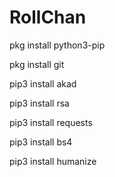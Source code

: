 # RollChan



pkg install python3-pip

pkg install git

pip3 install akad

pip3 install rsa

pip3 install requests

pip3 install bs4

pip3 install humanize


